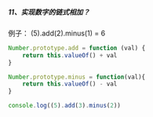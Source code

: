 ##### 11、实现数字的链式相加？
例子：
(5).add(2).minus(1) = 6
```js
Number.prototype.add = function (val) {
    return this.valueOf() + val
}

Number.prototype.minus = function(val){
    return this.valueOf() - val
}

console.log((5).add(3).minus(2))
```